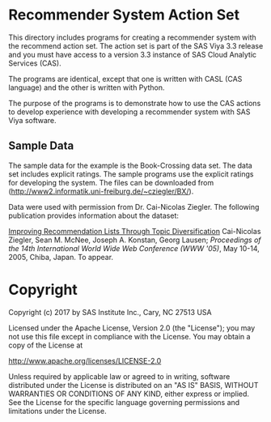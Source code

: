 Recommender System Action Set
=============================

This directory includes programs for creating a recommender system with the 
recommend action set.  The action set is part of the SAS Viya 3.3 release and 
you must have access to a version 3.3 instance of SAS Cloud Analytic Services (CAS).

The programs are identical, except that one is written with CASL (CAS language) and the
other is written with Python.

The purpose of the programs is to demonstrate how to use the CAS actions to develop
experience with developing a recommender system with SAS Viya software.

Sample Data
-----------
The sample data for the example is the Book-Crossing data set. The data set includes
explicit ratings. The sample programs use the explicit ratings for developing the system.
The files can be downloaded from (http://www2.informatik.uni-freiburg.de/~cziegler/BX/).

Data were used with permission from Dr. Cai-Nicolas Ziegler.  The following 
publication provides information about the dataset:

  [Improving Recommendation Lists Through Topic Diversification](http://www2.informatik.uni-freiburg.de/~dbis/Publications/05/WWW05.html)
  Cai-Nicolas Ziegler, Sean M. McNee, Joseph A. Konstan, Georg Lausen; *Proceedings of 
  the 14th International World Wide Web Conference (WWW '05)*, May 10-14, 2005, Chiba, Japan.
  To appear.

# Copyright
Copyright (c) 2017 by SAS Institute Inc., Cary, NC 27513 USA

Licensed under the Apache License, Version 2.0 (the "License"); you may not use this file except in compliance with the License. You may obtain a copy of the License at

http://www.apache.org/licenses/LICENSE-2.0

Unless required by applicable law or agreed to in writing, software distributed under the License is distributed on an "AS IS" BASIS, WITHOUT WARRANTIES OR CONDITIONS OF ANY KIND, either express or implied. See the License for the specific language governing permissions and limitations under the License.
